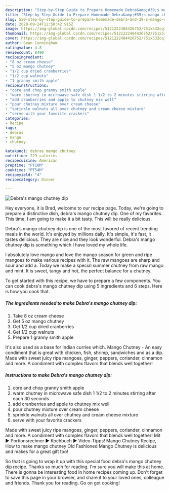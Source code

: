 ```yaml
---
description: "Step-by-Step Guide to Prepare Homemade Debra&amp;#39;s mango chutney dip"
title: "Step-by-Step Guide to Prepare Homemade Debra&amp;#39;s mango chutney dip"
slug: 550-step-by-step-guide-to-prepare-homemade-debra-and-39-s-mango-chutney-dip
date: 2020-09-24T12:50:42.915Z
image: https://img-global.cpcdn.com/recipes/5121222484426752/751x532cq70/debras-mango-chutney-dip-recipe-main-photo.jpg
thumbnail: https://img-global.cpcdn.com/recipes/5121222484426752/751x532cq70/debras-mango-chutney-dip-recipe-main-photo.jpg
cover: https://img-global.cpcdn.com/recipes/5121222484426752/751x532cq70/debras-mango-chutney-dip-recipe-main-photo.jpg
author: Sean Cunningham
ratingvalue: 4.8
reviewcount: 8490
recipeingredient:
- "8 oz cream cheese"
- "5 oz mango chutney"
- "1/2 cup dried cranberries"
- "1/2 cup walnuts"
- "1 granny smith apple"
recipeinstructions:
- "core and chop granny smith apple"
- "warm chutney in microwave safe dish 1 1/2 to 2 minutes stirring after each 30 seconds"
- "add cranberries and apple to chutney mix well"
- "pour chutney mixture over cream cheese"
- "sprinkle walnuts all over chutney and cream cheese mixture"
- "serve with your favorite crackers"
categories:
- Recipe
tags:
- debras
- mango
- chutney

katakunci: debras mango chutney 
nutrition: 229 calories
recipecuisine: American
preptime: "PT10M"
cooktime: "PT54M"
recipeyield: "4"
recipecategory: Dinner

---
```



![Debra&#39;s mango chutney dip](https://img-global.cpcdn.com/recipes/5121222484426752/751x532cq70/debras-mango-chutney-dip-recipe-main-photo.jpg)

Hey everyone, it is Brad, welcome to our recipe page. Today, we're going to prepare a distinctive dish, debra&#39;s mango chutney dip. One of my favorites. This time, I am going to make it a bit tasty. This will be really delicious.

Debra&#39;s mango chutney dip is one of the most favored of recent trending meals in the world. It's enjoyed by millions daily. It's simple, it's fast, it tastes delicious. They are nice and they look wonderful. Debra&#39;s mango chutney dip is something which I have loved my whole life.

I absolutely love mango and love the mango season for green and ripe mangoes to make various recipes with it. The raw mangoes are sharp and sour and add a. Today we make a special summer chutney from raw mango and mint. It is sweet, tangy and hot, the perfect balance for a chutney.


To get started with this recipe, we have to prepare a few components. You can cook debra&#39;s mango chutney dip using 5 ingredients and 6 steps. Here is how you cook that.

<!--inarticleads1-->

##### The ingredients needed to make Debra&#39;s mango chutney dip:

1. Take 8 oz cream cheese
1. Get 5 oz mango chutney
1. Get 1/2 cup dried cranberries
1. Get 1/2 cup walnuts
1. Prepare 1 granny smith apple


It&#39;s also used as a base for Indian curries which. Mango Chutney - An easy condiment that is great with chicken, fish, shrimp, sandwiches and as a dip. Made with sweet juicy ripe mangoes, ginger, peppers, coriander, cinnamon and more. A condiment with complex flavors that blends well together! 

<!--inarticleads2-->

##### Instructions to make Debra&#39;s mango chutney dip:

1. core and chop granny smith apple
1. warm chutney in microwave safe dish 1 1/2 to 2 minutes stirring after each 30 seconds
1. add cranberries and apple to chutney mix well
1. pour chutney mixture over cream cheese
1. sprinkle walnuts all over chutney and cream cheese mixture
1. serve with your favorite crackers


Made with sweet juicy ripe mangoes, ginger, peppers, coriander, cinnamon and more. A condiment with complex flavors that blends well together! Mit ► Portionsrechner ► Kochbuch ► Video-Tipps! Mango Chutney Recipe, How to make mango chutney Old Fashioned Mango Chutney is delicious and makes for a great gift too! 

So that is going to wrap it up with this special food debra&#39;s mango chutney dip recipe. Thanks so much for reading. I'm sure you will make this at home. There is gonna be interesting food in home recipes coming up. Don't forget to save this page in your browser, and share it to your loved ones, colleague and friends. Thank you for reading. Go on get cooking!
